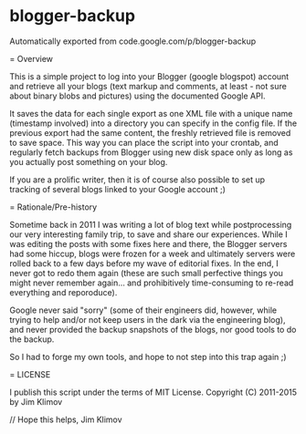 # blogger-backup
Automatically exported from code.google.com/p/blogger-backup

= Overview

This is a simple project to log into your Blogger (google blogspot) account 
and retrieve all your blogs (text markup and comments, at least - not sure 
about binary blobs and pictures) using the documented Google API. 

It saves the data for each single export as one XML file with a unique name 
(timestamp involved) into a directory you can specify in the config file.
If the previous export had the same content, the freshly retrieved file is
removed to save space. This way you can place the script into your crontab,
and regularly fetch backups from Blogger using new disk space only as long
as you actually post something on your blog.

If you are a prolific writer, then it is of course also possible to set up
tracking of several blogs linked to your Google account ;)

= Rationale/Pre-history

Sometime back in 2011 I was writing a lot of blog text while postprocessing
our very interesting family trip, to save and share our experiences. While
I was editing the posts with some fixes here and there, the Blogger servers
had some hiccup, blogs were frozen for a week and ultimately servers were
rolled back to a few days before my wave of editorial fixes. In the end,
I never got to redo them again (these are such small perfective things you
might never remember again... and prohibitively time-consuming to re-read
everything and reporoduce).

Google never said "sorry" (some of their engineers did, however, while trying
to help and/or not keep users in the dark via the engineering blog), and never
provided the backup snapshots of the blogs, nor good tools to do the backup.

So I had to forge my own tools, and hope to not step into this trap again ;)

= LICENSE

I publish this script under the terms of MIT License.
Copyright (C) 2011-2015 by Jim Klimov

// Hope this helps,
Jim Klimov
